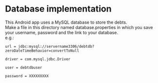 Database implementation
=======================

This Android app uses a MySQL database to store the debts.   
Make a file in this directory named database.properties in which you save your username, password and the link to your database.  
e.g.:   

    url = jdbc:mysql://servername3306/debtdb?zeroDateTimeBehavior=convertToNull
    
    driver = com.mysql.jdbc.Driver
  
    user = debtdbuser
  
    password = XXXXXXXXX
